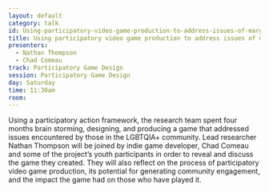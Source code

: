 ```yaml
---
layout: default
category: talk
id: Using-participatory-video-game-production-to-address-issues-of-marginalization-with-LGBTQIA+-youth
title: Using participatory video game production to address issues of marginalization with LGBTQIA+ youth
presenters:
  - Nathan Thompson
  - Chad Comeau
track: Participatory Game Design
session: Participatory Game Design
day: Saturday
time: 11:30am
room:
---
```

Using a participatory action framework, the research team spent four months brain storming, designing, and producing a game that addressed issues encountered by those in the LGBTQIA+ community. Lead researcher Nathan Thompson will be joined by indie game developer, Chad Comeau and some of the project’s youth participants in order to reveal and discuss the game they created. They will also reflect on the process of participatory video game production, its potential for generating community engagement, and the impact the game had on those who have played it.
